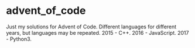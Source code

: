 # advent_of_code
Just my solutions for Advent of Code. Different languages ​​for different years, but languages ​​may be repeated.
2015 - C++.
2016 - JavaScript.
2017 - Python3.
